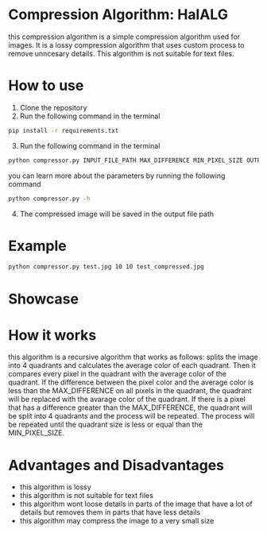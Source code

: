 # Compression Algorithm: HalALG
this compression algorithm is a simple compression algorithm used for images. It is a lossy compression algorithm that uses custom process to remove unncesary details. This algorithm is not suitable for text files.

# How to use
1. Clone the repository
2. Run the following command in the terminal
```bash
pip install -r requirements.txt
```
3. Run the following command in the terminal
```bash
python compressor.py INPUT_FILE_PATH MAX_DIFFERENCE MIN_PIXEL_SIZE OUTPUT_FILE_PATH
```
you can learn more about the parameters by running the following command
```bash
python compressor.py -h
```
4. The compressed image will be saved in the output file path

# Example
```bash
python compressor.py test.jpg 10 10 test_compressed.jpg
```
# Showcase


# How it works
this algorithm is a recursive algorithm that works as follows:
splits the image into 4 quadrants and calculates the average color of each quadrant. Then it compares every pixel in the quadrant with the average color of the quadrant. If the difference between the pixel color and the average color is less than the MAX_DIFFERENCE on all pixels in the quadrant, the quadrant will be replaced with the avarage color of the quadrant. If there is a pixel that has a difference greater than the MAX_DIFFERENCE, the quadrant will be split into 4 quadrants and the process will be repeated. The process will be repeated until the quadrant size is less or equal than the MIN_PIXEL_SIZE. 

# Advantages and Disadvantages
- this algorithm is lossy
- this algorithm is not suitable for text files
- this algorithm wont loose details in parts of the image that have a lot of details but removes them in parts that have less details
- this algorithm may compress the image to a very small size
